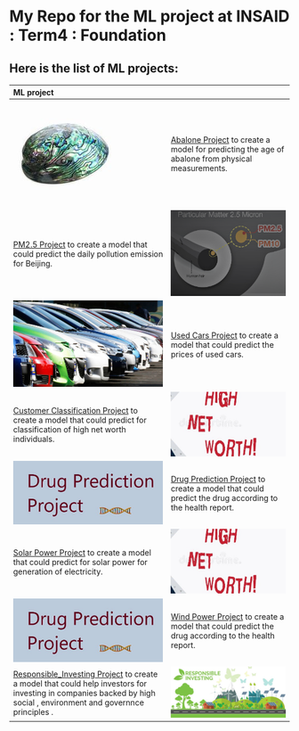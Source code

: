 # My Repo for the ML  project at INSAID : Term4 : Foundation

## Here is the  list of ML projects:


|  ML project |   |
| :------------ | :------------ |
|  [![abalone](https://raw.githubusercontent.com/pusagar/insaid_ml_project/main/images/abalone.jpeg "abalone")](https://raw.githubusercontent.com/pusagar/insaid_ml_project/main/images/abalone.jpeg "abalone")  |  [Abalone Project](https://github.com/pusagar/insaid_ml_project/blob/main/Abalone_prediction/ML_abalone_project_sagar.ipynb "Abalone")    to create a model for predicting the age of abalone from  physical measurements.|
|  [PM2.5 Project](https://github.com/pusagar/insaid_ml_project/blob/main/PM2.5/ML_beijing-sagar_final.ipynb "PM2.5")    to  create a model that could predict the daily pollution emission for Beijing.  |  [![pollution](https://github.com/pusagar/insaid_ml_project/blob/main/PM2.5/pm25.png "pollution")](https://github.com/pusagar/insaid_ml_project/blob/main/PM2.5/pm25.png "pollution")|
|  [![UsedCars](https://github.com/pusagar/insaid_ml_project/blob/main/UsedCar/sale-of-used-cars.jpg "usedcar")](https://github.com/pusagar/insaid_ml_project/blob/main/UsedCar/sale-of-used-cars.jpg "usedcar")  |  [Used Cars Project](https://github.com/pusagar/insaid_ml_project/blob/main/UsedCar/ML_usedcar_sagar.ipynb "PM2.5")    to  create a model that could predict the prices of used cars.|
|  [Customer Classification Project](https://github.com/pusagar/insaid_ml_project/blob/main/Customer_Classification/ML4_cust_class_final.ipynb "CC")    to  create a model that could predict for classification of high net worth individuals.  |  [![CustClassfn](https://github.com/pusagar/insaid_ml_project/blob/main/Customer_Classification/HNI.jpg "HNI")](https://github.com/pusagar/insaid_ml_project/blob/main/Customer_Classification/HNI.jpg "HNI") |
|  [![DrugPrediction](https://github.com/pusagar/insaid_ml_project/blob/main/DrugPrediction/drug_pred_image.jpg "DrugPredict")](https://github.com/pusagar/insaid_ml_project/blob/main/DrugPrediction/drug_pred_image.jpg "usedcar")  |  [Drug Prediction Project](https://github.com/pusagar/insaid_ml_project/blob/main/DrugPrediction/ML5_drug_predicion-final.ipynb "DrugPrediction")    to  create a model that could predict the drug according to the health report.|
|  [Solar Power Project](https://github.com/pusagar/insaid_ml_project/blob/main/ml_advanced_project/radiationtrainfinal.ipynb "SP")    to  create a model that could predict for solar power for generation of electricity.  |  [![SP](https://github.com/pusagar/insaid_ml_project/blob/main/Customer_Classification/HNI.jpg "HNI")](https://github.com/pusagar/insaid_ml_project/blob/main/Customer_Classification/HNI.jpg "HNI") |
|  [![WindPower](https://github.com/pusagar/insaid_ml_project/blob/main/DrugPrediction/drug_pred_image.jpg "DrugPredict")](https://github.com/pusagar/insaid_ml_project/blob/main/DrugPrediction/drug_pred_image.jpg "usedcar")  |  [Wind Power Project](https://github.com/pusagar/insaid_ml_project/blob/main/DrugPrediction/ML5_drug_predicion-final.ipynb "DrugPrediction")    to  create a model that could predict the drug according to the health report.|
|  [Responsible_Investing Project](https://github.com/pusagar/insaid_ml_project/blob/main/ResponsibleInvestment/Responsible_Investing4_Sagar.ipynb "RI") to  create a model that could help investors  for investing in companies backed by  high social , environment and governnce principles .  |  [![RespInv](https://raw.githubusercontent.com/pusagar/insaid_ml_project/main/ResponsibleInvestment/responsible-investing.jpg "RIF")](https://raw.githubusercontent.com/pusagar/insaid_ml_project/main/ResponsibleInvestment/responsible-investing.jpg "RIF") |


